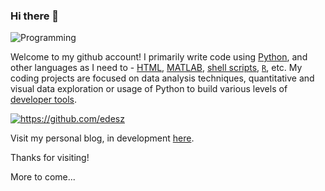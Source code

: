 ### Hi there 👋

![Programming](https://img.shields.io/badge/Python-3776AB?style=for-the-badge&logo=python&logoColor=white)

Welcome to my github account! I primarily write code using [Python](https://www.python.org/), and other languages as I need to - [HTML](https://en.wikipedia.org/wiki/HTML), [MATLAB](https://www.mathworks.com/products/matlab.html), [shell scripts](https://en.wikipedia.org/wiki/Shell_script), [`R`](https://www.r-project.org/), etc. My coding projects are focused on data analysis techniques, quantitative and visual data exploration or usage of Python to build various levels of [developer tools](https://realpython.com/tutorials/tools/).

<div align="left">
<a href="https://github.com/edesz">
  <img align="center" alt="https://github.com/edesz" src="https://github-readme-stats.vercel.app/api/top-langs/?username=edesz&layout=compact&theme=blue-green" />
</a>
</div>

Visit my personal blog, in development [here](https://edesz.github.io/explanatory-pages/).

Thanks for visiting!

More to come...
